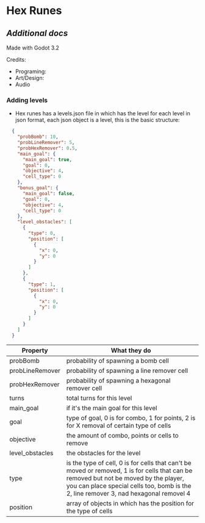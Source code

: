 # Hex Runes
## _Additional docs_

Made with Godot 3.2

Credits:

- Programing: 
- Art/Design:
- Audio

### Adding levels

- Hex runes has a levels.json file in which has the level for each level in json format, each json object is a level, this is the basic structure:
```json
  {
    "probBomb": 10,
    "probLineRemover": 5,
    "probHexRemover": 0.5,
    "main_goal": {
      "main_goal": true,
      "goal": 0,
      "objective": 4,
      "cell_type": 0
    },
    "bonus_goal": {
      "main_goal": false,
      "goal": 0,
      "objective": 4,
      "cell_type": 0
    },
    "level_obstacles": [
      {
        "type": 0,
        "position": [
          {
            "x": 0,
            "y": 0
          }
        ]
      },
      {
        "type": 1,
        "position": [
          {
            "x": 0,
            "y": 0
          }
        ]
      }
    ]
  }
```

| Property | What they do |
| ------ | ------ |
| probBomb | probability of spawning a bomb cell |
| probLineRemover | probability of spawning a line remover cell |
| probHexRemover | probability of spawning a hexagonal remover cell |
| turns | total turns for this level |
| main_goal | if it's the main goal for this level |
| goal | type of goal, 0 is for combo, 1 for points, 2 is for X removal of certain type of cells| 
| objective | the amount of combo, points or cells to remove |
| level_obstacles | the obstacles for the level |
| type | is the type of cell, 0 is for cells that can't be moved or removed, 1 is for cells that can be removed but not be moved by the player, you can place special cells too, bomb is the 2, line remover 3, nad hexagonal removel 4  |
| position | array of objects  in which has the position for the type of cells|

